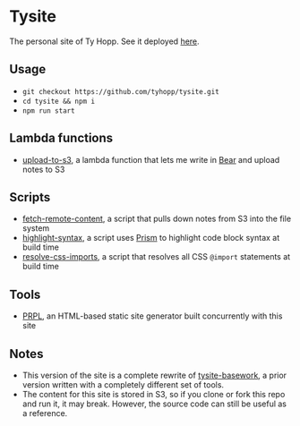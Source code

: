 # Tysite

The personal site of Ty Hopp. See it deployed [here](https://tyhopp.com).

## Usage

- `git checkout https://github.com/tyhopp/tysite.git`
- `cd tysite && npm i`
- `npm run start`

## Lambda functions

- [upload-to-s3](./functions/upload-to-s3/upload-to-s3.js), a lambda function that lets me write in [Bear](https://bear.app) and upload notes to S3

## Scripts

- [fetch-remote-content](./scripts/fetch-remote-content.js), a script that pulls down notes from S3 into the file system
- [highlight-syntax](./scripts/highlight-syntax.js), a script uses [Prism](https://prismjs.com/) to highlight code block syntax at build time
- [resolve-css-imports](./scripts/resolve-css-imports.js), a script that resolves all CSS `@import` statements at build time

## Tools

- [PRPL](https://github.com/tyhopp/prpl), an HTML-based static site generator built concurrently with this site

## Notes

- This version of the site is a complete rewrite of [tysite-basework](https://github.com/tyhopp/tysite-basework), a prior version written with a completely different set of tools.
- The content for this site is stored in S3, so if you clone or fork this repo and run it, it may break. However, the source code can still be useful as a reference.
